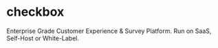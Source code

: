# checkbox
Enterprise Grade Customer Experience &amp; Survey Platform. Run on SaaS, Self-Host or White-Label.
